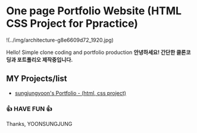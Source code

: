 # One page Portfolio Website (HTML CSS Project for Ppractice)
!(../img/architecture-g8e6609d72_1920.jpg)



Hello! Simple clone coding and portfolio production
<b>안녕하세요! 간단한 클론코딩과 포트폴리오 제작중입니다.</b>


## MY Projects/list

 - [sungjungyoon's Portfolio - (html, css project)](https://github.com/sungjungyoon/)
 
  

### 👍 HAVE FUN 👍
Thanks, YOONSUNGJUNG


